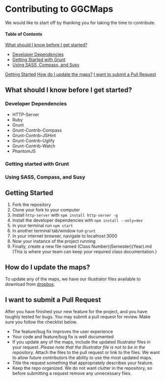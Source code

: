 # Contributing to GGCMaps

We would like to start off by thanking you for taking the time to contribute.

#### Table of Contents

[What should I know before I get started?](#what-should-i-know-before-i-get-started)
  * [Developer Dependencies](#developer-dependencies)
  * [Getting Started with Grunt](#getting-started-with-grunt)
  * [Using SASS, Compass, and Susy](#using-sass-compass-and-susy)

[Getting Started](#getting-started)
[How do I update the maps?](#how-do-i-update-the-maps)
[I want to submit a Pull Request](#i-want-to-submit-a-pull-request)

## What should I know before I get started?

### Developer Dependencies

  * HTTP-Server
  * Ruby
  * Grunt
  * Grunt-Contrib-Compass
  * Grunt-Contrib-JSHint
  * Grunt-Contrib-Uglify
  * Grunt-Contrib-Watch
  * PhantomJS

### Getting started with Grunt

### Using SASS, Compass, and Susy

## Getting Started

  1. Fork the repository
  2. Clone your fork to your computer
  3. Install `http-server` with `npm install http-server -g`
  4. Install the developer dependencies with `npm install --only=dev`
  5. In your terminal run `npm start`
  6. In another terminal tab/window run `grunt`
  7. In your internet browser, navigate to localhost:3000
  8. Now your instance of the project running
  9. Finally, create a new file named (Class Number)(Semester)(Year).md (This is where your team can keep your required class documentation.)

## How do I update the maps?

To update any of the maps, we have our Illustrator files available to download from [dropbox](https://www.dropbox.com/sh/vg22hm3euf1c1a8/AACf3K7j7Q4_mJ7MEhcVDET6a?dl=0).

## I want to submit a Pull Request

After you have finished your new feature for the project, and you have toughly tested for bugs. You may submit a pull request for review. Make sure you follow the checklist below.

  * The feature/bug fix improves the user experience
  * Your code and feature/bug fix is well documented
  * If you update any of the maps, include the updated Illustrator files in your request. *Please note that the Illustrator file is not to be in the repository.* Attach the files to the pull request or link to the files. We want to allow future contributors the ability to use the most updated maps.
  * Title the request something that appropriately describes your feature.
  * Keep the repo organized. We do not want clutter in the repository, so before submitting a request remove any unnecessary files.

